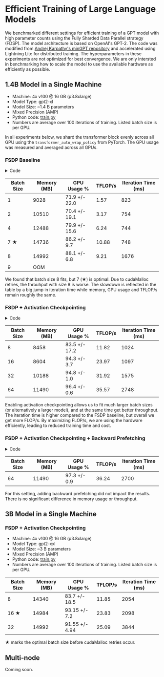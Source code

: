 # Efficient Training of Large Language Models

We benchmarked different settings for efficient training of a GPT model with high parameter counts using the Fully Sharded Data Parallel strategy (FDSP).
The model architecture is based on OpenAI's GPT-2. The code was modified from [Andrej Karpathy's minGPT repository](https://github.com/karpathy/minGPT) and accelerated using
Lightning Lite for distributed training.
The hyperparameters in these experiments are not optimized for best convergence. We are only intersted in benchmarking how to scale the model to use the available hardware as efficiently as possible.

## 1.4B Model in a Single Machine

- Machine: 4x v100 @ 16 GB (p3.8xlarge)
- Model Type: gpt2-xl
- Model Size: ~1.4 B parameters
- Mixed Precision (AMP)
- Python code: [train.py](train.py)
- Numbers are average over 100 iterations of training. Listed batch size is per GPU.

In all experiments below, we shard the transformer block evenly across all GPU using the `transformer_auto_wrap_policy` from PyTorch.
The GPU usage was measured and averaged across all GPUs.

### FSDP Baseline

<details>
<summary>Code</summary>

```py
from lightning.lite import LightningLite
from lightning.lite.strategies.fsdp import FSDPStrategy
from torch.distributed.fsdp.wrap import transformer_auto_wrap_policy

auto_wrap_policy = functools.partial(transformer_auto_wrap_policy, transformer_layer_cls={Block})
lite = LightningLite(
    ...
    strategy=FSDPStrategy(auto_wrap_policy=auto_wrap_policy)
)
```

</details>


| Batch Size    | Memory (MB)       | GPU Usage %       | TFLOP/s       | Iteration Time (ms)   |
| ------------- | ----------------- | ----------------- | ------------- | --------------------- |
| 1             | 9028	            | 71.9 +/- 22.0 	| 1.57	        | 823                   |
| 2             | 10510	            | 70.4 +/- 19.1     | 3.17	        | 754                   |
| 4             | 12488	            | 79.9 +/- 15.6     | 6.24	        | 744                   |
| 7 ★           | 14736	            | 86.2 +/- 9.7	    | 10.88	        | 748                   |
| 8	            | 14992	            | 88.1 +/- 6.8	    | 9.21	        | 1676                  |
| 9	            | OOM			    | 	                |               |                       |

We found that batch size 8 fits, but 7 (★) is optimal. Due to cudaMalloc retries, the throuhput with size 8 is worse.
The slowdown is reflected in the table by a big jump in iteration time while memory, GPU usage and TFLOP/s remain roughly the same.

### FSDP + Activation Checkpointing

<details>
<summary>Code</summary>

```py
lite = LightningLite(
    ...
    strategy=FSDPStrategy(
        auto_wrap_policy=auto_wrap_policy,
        activation_checkpointing=[Block],
    )
)
```
</details>



| Batch Size    | Memory (MB)       | GPU Usage %       | TFLOP/s       | Iteration Time (ms)   |
| ------------- | ----------------- | ----------------- | ------------- | --------------------- |
| 8	            | 8458	            | 83.5 +/- 17.2     | 11.82	        | 1024	                |
| 16	        | 8604	            | 94.3 +/- 3.7	    | 23.97	        | 1097	                |
| 32	        | 10188             | 94.8 +/- 1.0	    | 31.92	        | 1575	                |
| 64	        | 11490	            | 96.4 +/- 0.6	    | 35.57	        | 2748                  |

Enabling activation checkpointing allows us to fit much larger batch sizes (or alternatively a larger model), and at the same time get better throughput.
The iteration time is higher compared to the FSDP baseline, but overall we get more FLOP/s. By maximizing FLOP/s, we are using the hardware efficiently, leading to reduced training time and cost.

### FSDP + Activation Checkpointing + Backward Prefetching

<details>
<summary>Code</summary>

```py
from torch.distributed.fsdp import BackwardPrefetch

lite = LightningLite(
    ...
    strategy=FSDPStrategy(
        auto_wrap_policy=auto_wrap_policy,
        activation_checkpointing=[Block],
        backward_prefetch=BackwardPrefetch.BACKWARD_PRE,
    )
)
```
</details>


| Batch Size    | Memory (MB)       | GPU Usage %       | TFLOP/s       | Iteration Time (ms)   |
| ------------- | ----------------- | ----------------- | ------------- | --------------------- |
| 64            | 11490	            | 97.3 +/- 0.9	    | 36.24	        | 2700                  |

For this setting, adding backward prefetching did not impact the results. There is no significant difference in memory usage or throughput.


## 3B Model in a Single Machine

### FSDP + Activation Checkpointing

- Machine: 4x v100 @ 16 GB (p3.8xlarge)
- Model Type: gpt2-xxl
- Model Size: ~3 B parameters
- Mixed Precision (AMP)
- Python code: [train.py](train.py)
- Numbers are average over 100 iterations of training. Listed batch size is per GPU.


| Batch Size    | Memory (MB)       | GPU Usage %       | TFLOP/s       | Iteration Time (ms)   |
| ------------- | ----------------- | ----------------- | ------------- | --------------------- |
| 8	            | 14340	            | 83.7	+/- 18.5	| 11.85	        | 2054                  | 
| 16 ★	        | 14984	            | 93.15	+/- 7.2	    | 23.83	        | 2098	                | 
| 32	        | 14992	            | 91.55	+/- 4.94	| 25.09	        | 3844	                | 

★ marks the optimal batch size before cudaMalloc retries occur.



## Multi-node

Coming soon.
